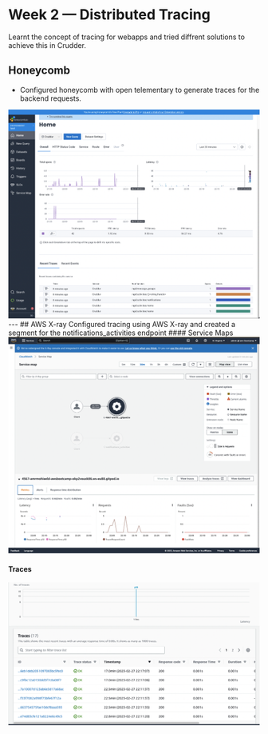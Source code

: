 # Week 2 — Distributed Tracing

Learnt the concept of tracing for webapps and tried diffrent solutions to achieve this in Crudder.

## Honeycomb

- Configured honeycomb with open telementary to generate traces for the backend requests.

<img src='_assets/Honeycombio.png' width='1000'>
---
## AWS X-ray
Configured tracing using AWS X-ray and created a segment for the notifications_activities endpoint
#### Service Maps

<img src='_assets/Week2_Service_map.png' width='1000'>

#### Traces

<img src='_assets/Week2_xray_traces.png' width='1000'>
